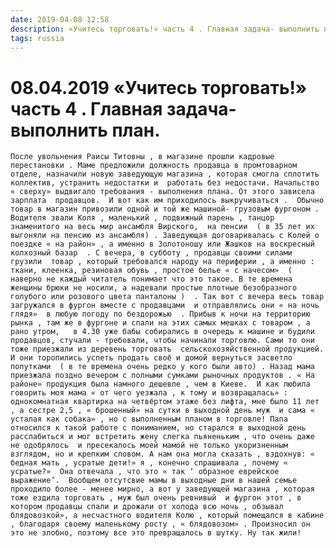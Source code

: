 ```yaml
---
date: 2019-04-08 12:58
description: «Учитесь торговать!» часть 4 . Главная задача- выполнить план.
tags: russia
---
```

# 08.04.2019 «Учитесь торговать!» часть 4 . Главная задача- выполнить план.
    
    После увольнения Раисы Титовны , в магазине прошли кадровые перестановки . Маме предложили должность продавца в промтоварном отделе, назначили новую заведующую магазина , которая смогла сплотить коллектив, устранить недостатки и  работать без недостачи. Начальство « сверху» выдвигало требования - выполнения плана. От этого зависела зарплата  продавцов.  И вот как им приходилось выкручиваться .  Обычно товар в магазин привозили одной и той же машиной- грузовым фургоном . Водителя звали Коля , маленький , подвижный парень , танцор  знаменитого на весь мир ансамбля Вирского,  на пенсии  ( в 35 лет их выгоняли на пенсию из ансамбля) . Заведующая договаривалась с Колей о поездке « на район» , а именно в Золотоношу или Жашков на воскресный колхозный базар  . С вечера, в субботу , продавцы своими силами грузили  товар , который требовался народу на периферии , а именно : ткани, клеенка, резиновая обувь , простое белье « с начесом»  ( наверно не каждый читатель понимает что это такое. В те времена женщины брюки не носили, а надевали простые плотные безобразного голубого или розового цвета панталоны )  . Так вот с вечера весь товар загружался в фургон вместе с продавцами  и отправлялись они « на ночь глядя»  в любую погоду по бездорожью  . Прибыв к ночи на территорию рынка , там же в фургоне и спали на этих самых мешках с товаром , а рано утром,   в 4.30 уже бабы собирались в очередь к машине и будили продавцов, стучали - требовали, чтобы начинали торговлю. Сами то они тоже приезжали из деревень торговать  сельскохозяйственной продукцией. И они торопились успеть продать своё и домой вернуться засветло попутками  ( в те времена очень редко у кого были авто) . Назад мама приезжала поздно вечером с полными сумками рыночных продуктов . « На районе» продукция была намного дешевле , чем в Киеве.  И как любила говорить моя мама « от чего уезжала , к тому и возвращалась» : однокомнатная квартирка на четвёртом этаже без лифта, мне было 11 лет , а сестре 2,5 , « брошенный» на сутки в выходной день муж  и сама « усталая как собака» , но с выполненным планом в торговле! Папа относился к такой работе с пониманием, но старался в выходной день расслабиться и мог встретить жену слегка пьяненьким , что очень даже не одобрялось  и пресекалось моей мамой не только укоризненным взглядом, но и крепким словом. А нам она могла сказать , вздохнув: « бедная мать , усратые дети!» я , конечно спрашивала , почему « усратые?»  Она отвечала , что это « так ‘ образное еврейское выражение’.  Вообщем отсутсвие мамы в выходные дни в нашей семье проходило более - менее мирно, а вот у заведующей магазина , которая тоже ездила торговать , муж был очень ревнивый  и фургон этот , в котором продавцы спали и дрожали от холода всю ночь , обзывал блядовозкой», а несчастного водителя Колю , который помещался в кабине , благодаря своему маленькому росту , « блядовозом» . Произносил он это не злобно, поэтому все это превращалось в шутку. Ну так жили! 
